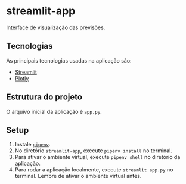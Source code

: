 # streamlit-app

Interface de visualização das previsões.

## Tecnologias

As principais tecnologias usadas na aplicação são:

* [Streamlit](https://streamlit.io/)
* [Plotly](https://plotly.com/)

## Estrutura do projeto

O arquivo inicial da aplicação é `app.py`.

## Setup 

 1. Instale [`pipenv`](https://pypi.org/project/pipenv/).
 2. No diretório `streamlit-app`, execute `pipenv install` no terminal.
 3. Para ativar o ambiente virtual, execute `pipenv shell` no diretório da aplicação.
 4. Para rodar a aplicação localmente, execute `streamlit app.py` no terminal. Lembre de ativar o ambiente virtual antes.
